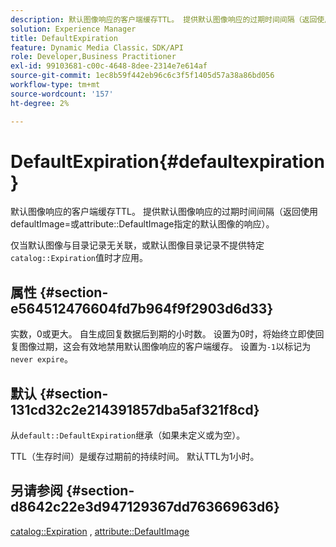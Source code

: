 ```yaml
---
description: 默认图像响应的客户端缓存TTL。 提供默认图像响应的过期时间间隔（返回使用defaultImage=或属性DefaultImage指定的默认图像的响应）。
solution: Experience Manager
title: DefaultExpiration
feature: Dynamic Media Classic，SDK/API
role: Developer,Business Practitioner
exl-id: 99103681-c00c-4648-8dee-2314e7e614af
source-git-commit: 1ec8b59f442eb96c6c3f5f1405d57a38a86bd056
workflow-type: tm+mt
source-wordcount: '157'
ht-degree: 2%

---
```


# DefaultExpiration{#defaultexpiration}

默认图像响应的客户端缓存TTL。 提供默认图像响应的过期时间间隔（返回使用defaultImage=或attribute::DefaultImage指定的默认图像的响应）。

仅当默认图像与目录记录无关联，或默认图像目录记录不提供特定`catalog::Expiration`值时才应用。

## 属性 {#section-e564512476604fd7b964f9f2903d6d33}

实数，0或更大。 自生成回复数据后到期的小时数。 设置为0时，将始终立即使回复图像过期，这会有效地禁用默认图像响应的客户端缓存。 设置为`-1`以标记为`never expire`。

## 默认 {#section-131cd32c2e214391857dba5af321f8cd}

从`default::DefaultExpiration`继承（如果未定义或为空）。

TTL（生存时间）是缓存过期前的持续时间。 默认TTL为1小时。

## 另请参阅 {#section-d8642c22e3d947129367dd76366963d6}

[catalog::Expiration](../../../../../is-api/image-catalog/image-serving-api-ref/c-image-catalog-reference/c-image-svg-data-reference/c-svg-data-reference/r-expiration-svg.md#reference-a7afd668ecbb4d2da65d86259aa6a28a) ,  [attribute::DefaultImage](../../../../../is-api/image-catalog/image-serving-api-ref/c-image-catalog-reference/c-attributes-reference/r-is-cat-defaultimage.md#reference-8e9900e129f54ed68462a3c2fc3bc433)
